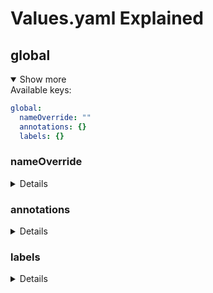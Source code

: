 # Values.yaml Explained

## global

<details open>
<summary>Show more</summary>
Available keys:

```yaml
global:
  nameOverride: ""
  annotations: {}
  labels: {}
```

### nameOverride

<details>

Sets an override for the suffix of the full name.
(Applies to current chart and all sub-charts)

- Type: `string`
- Helm template: ❌

Example: Values.yaml

```yaml
global:
  nameOverride: something
```

Appends `something` to:

- Deployment
  - metadata.name
  - spec.template.spec.containers[].name

Sets `something` to:

- Deployment
  - metadata.app
  - metadata.app.kubernetes.io/name
  - spec.selector.matchLabels.app
  - spec.selector.matchLabels.app.kubernetes.io/name
  - spec.template.metadata.annotations.app
  - spec.template.metadata.annotations.app
  - spec.template.metadata.labels.app.kubernetes.io/name
  - spec.template.metadata.labels.app.kubernetes.io/name

</details>

### annotations

<details>

Sets additional global annotations.

- Type: `dict`
- Helm Template: ✅
  - On values only

Example:

Values.yaml

```yaml
global:
  annotations:
    key: value
```

Sets `key: value` to:

- Deployment
  - metadata.annotations

</details>

### labels

<details>

Set additional global labels. Helm templates can be used.

- Type: `dict`
- Helm Template: ✅
  - On values only

Example:

Values.yaml

```yaml
global:
  labels:
    key: value
```

Sets `key: value` to:

- Deployment
  - metadata.labels

</details>
</details>
